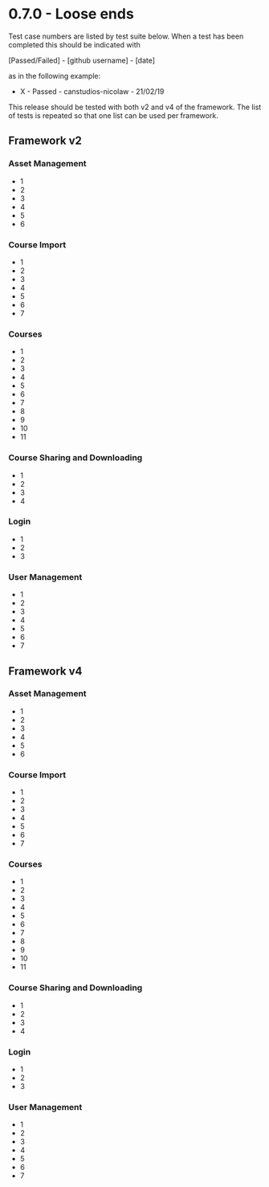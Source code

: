 0.7.0 - Loose ends
=====================================================

Test case numbers are listed by test suite below. 
When a test has been completed this should be indicated with 

[Passed/Failed] - [github username] - [date] 

as in the following example:
- X - Passed - canstudios-nicolaw - 21/02/19

This release should be tested with both v2 and v4 of the framework. The list of tests is repeated so that one list can be used per framework.

Framework v2
---

### Asset Management
- 1
- 2
- 3
- 4
- 5
- 6


### Course Import
- 1
- 2
- 3
- 4
- 5
- 6
- 7

### Courses
- 1
- 2
- 3
- 4
- 5
- 6
- 7
- 8
- 9
- 10
- 11

### Course Sharing and Downloading
- 1
- 2
- 3
- 4

### Login
- 1
- 2
- 3

### User Management
- 1
- 2
- 3
- 4
- 5
- 6
- 7



Framework v4
---

### Asset Management
- 1
- 2
- 3
- 4
- 5
- 6


### Course Import
- 1
- 2
- 3
- 4
- 5
- 6
- 7

### Courses
- 1
- 2
- 3
- 4
- 5
- 6
- 7
- 8
- 9
- 10
- 11

### Course Sharing and Downloading
- 1
- 2
- 3
- 4

### Login
- 1
- 2
- 3

### User Management
- 1
- 2
- 3
- 4
- 5
- 6
- 7
